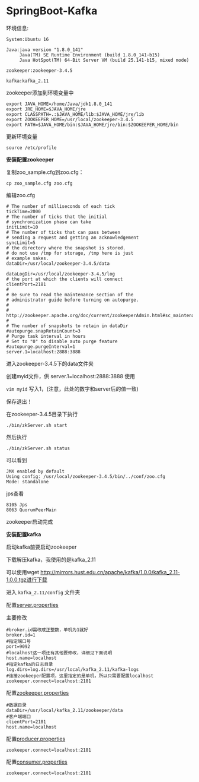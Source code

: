 # SpringBoot-Kafka

环境信息:
```
System:Ubuntu 16

Java:java version "1.8.0_141"
	 Java(TM) SE Runtime Environment (build 1.8.0_141-b15)
	 Java HotSpot(TM) 64-Bit Server VM (build 25.141-b15, mixed mode)

zookeeper:zookeeper-3.4.5

kafka:kafka_2.11
```

zookeeper添加到环境变量中

```
export JAVA_HOME=/home/Java/jdk1.8.0_141
export JRE_HOME=$JAVA_HOME/jre
export CLASSPATH=.:$JAVA_HOME/lib:$JAVA_HOME/jre/lib
export ZOOKEEPER_HOME=/usr/local/zookeeper-3.4.5
export PATH=$JAVA_HOME/bin:$JAVA_HOME/jre/bin:$ZOOKEEPER_HOME/bin
```

更新环境变量

`source /etc/profile`

**安装配置zookeeper**

复制zoo_sample.cfg到zoo.cfg：

```shell
cp zoo_sample.cfg zoo.cfg
```

编辑zoo.cfg

```
# The number of milliseconds of each tick
tickTime=2000
# The number of ticks that the initial 
# synchronization phase can take
initLimit=10
# The number of ticks that can pass between 
# sending a request and getting an acknowledgement
syncLimit=5
# the directory where the snapshot is stored.
# do not use /tmp for storage, /tmp here is just 
# example sakes.
dataDir=/usr/local/zookeeper-3.4.5/data

dataLogDir=/usr/local/zookeeper-3.4.5/log
# the port at which the clients will connect
clientPort=2181
#
# Be sure to read the maintenance section of the 
# administrator guide before turning on autopurge.
#
# http://zookeeper.apache.org/doc/current/zookeeperAdmin.html#sc_maintenance
#
# The number of snapshots to retain in dataDir
#autopurge.snapRetainCount=3
# Purge task interval in hours
# Set to "0" to disable auto purge feature
#autopurge.purgeInterval=1
server.1=localhost:2888:3888
```

进入zookeeper-3.4.5下的data文件夹

创建myid文件，供  server.1=localhost:2888:3888  使用

`vim myid`
写入1，(注意，此处的数字和server后的值一致)

保存退出！

在zookeeper-3.4.5目录下执行 

`./bin/zkServer.sh start`

然后执行

`./bin/zkServer.sh status`

可以看到

```
JMX enabled by default
Using config: /usr/local/zookeeper-3.4.5/bin/../conf/zoo.cfg
Mode: standalone
```

jps查看

```
8105 Jps
8063 QuorumPeerMain
```

zookeeper启动完成



**安装配置kafka**

启动kafka前要启动zookeeper

下载解压kafka，我使用的是kafka_2.11

可以使用wget http://mirrors.hust.edu.cn/apache/kafka/1.0.0/kafka_2.11-1.0.0.tgz进行下载

进入 `kafka_2.11/config` 文件夹

配置<a href="https://github.com/kingflag/SpringBoot-Kafka/blob/master/appendix/kafka/server.properties" target="_blank">server.properties</a>

主要修改

```
#broker.id需改成正整数，单机为1就好
broker.id=1
#指定端口号
port=9092
#localhost这一项还有其他要修改，详细见下面说明
host.name=localhost
#指定kafka的日志目录
log.dirs=log.dirs=/usr/local/kafka_2.11/kafka-logs
#连接zookeeper配置项，这里指定的是单机，所以只需要配置localhost
zookeeper.connect=localhost:2181
```



配置<a href="https://github.com/kingflag/SpringBoot-Kafka/blob/master/appendix/kafka/zookeeper.properties" target="_blank">zookeeper.properties</a>

```
#数据目录
dataDir=/usr/local/kafka_2.11/zookeeper/data
#客户端端口
clientPort=2181
host.name=localhost
```



配置<a href="https://github.com/kingflag/SpringBoot-Kafka/blob/master/appendix/kafka/producer.properties" target="_blank">producer.properties</a>

```
zookeeper.connect=localhost:2181
```

配置<a href="https://github.com/kingflag/SpringBoot-Kafka/blob/master/appendix/kafka/consumer.properties" target="_blank">consumer.properties</a>

```
zookeeper.connect=localhost:2181
```





